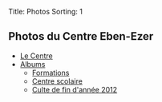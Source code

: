 Title: Photos
Sorting: 1

Photos du Centre Eben-Ezer
--------------------------

<div class="gallery">
    <ul class="nav nav-pills">
        <li><a href="http://www.flickr.com/photos/ebenezer-bf/sets/72157629543846712/">Le Centre</a></li>
        <li class="dropdown" id="menu1">
            <a class="dropdown-toggle" data-toggle="dropdown" href="#menu1">
            Albums
            <b class="caret"></b>
            </a>
            <ul class="dropdown-menu">
                <li><a href="http://www.flickr.com/photos/ebenezer-bf/sets/72157629544242432/">Formations</a></li>
                <li><a href="http://www.flickr.com/photos/ebenezer-bf/sets/72157629912253697/">Centre scolaire</a></li>
                <li><a href="http://www.flickr.com/photos/dedougou/sets/72157630076739526/">Culte de fin d'année 2012</a></li>
            </ul>
        </li>
    </ul>
    <div class="galleria"></div>
</div>
